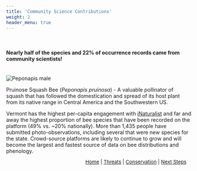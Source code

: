 ```yaml
---
title: 'Community Science Contributions'
weight: 2
header_menu: true
---
```

<br>
<div class="lead">
<h4>
Nearly half of the species and 22% of occurrence records came from community scientists!
</h4>
</div>
<br>
<div class="doubleColumn">
<div> <img alt="Peponapis male" src="images/Peponapis male.jpg" style="margin: 0px">
<p class="caption">Pruinose Squash Bee (<i>Peponapis pruinosa</i>) - A valuable pollinator of squash that has followed the domestication and spread of its host plant from its native range in Central America and the Southwestern US.</p>
</div>
<div>
Vermont has the highest per-capita engagement with <a href="https://www.inaturalist.org/places/vermont-us" target=blank_>iNaturalist</a> and far and away the highest proportion of bee species that have been recorded on the platform (49% vs. ~20% nationally). More than 1,435 people have submitted photo-observations, including several that were new species for the state. Crowd-source platforms are likely to continue to grow and will become the largest and fastest source of data on bee distributions and phenology. </div>
</div>

<p style="font-size: 10pt; text-align: right; margin-right: 3%"><a href="https://vtecostudies.github.io/SoBees_LandingPage/">Home</a> | <a href="https://vtecostudies.github.io/SoBees_Threats/">Threats</a> | <a href="https://vtecostudies.github.io/SoBees_Conservation/">Conservation</a> | <a href="https://vtecostudies.github.io/SoBees_Next_Steps/">Next Steps</a></p>

